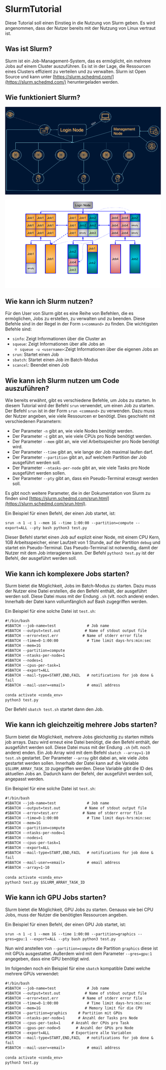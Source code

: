 # SlurmTutorial

Diese Tutorial soll einen Einstieg in die Nutzung von Slurm geben.
Es wird angenommen, dass der Nutzer bereits mit der Nutzung von Linux vertraut ist.

## Was ist Slurm?

Slurm ist ein Job-Management-System, das es ermöglicht, ein mehrere Jobs auf einem Cluster auszuführen.
Es ist in der Lage, die Ressourcen eines Clusters effizient zu verteilen und zu verwalten.
Slurm ist Open Source und kann unter [https://slurm.schedmd.com/](https://slurm.schedmd.com/) heruntergeladen werden.

## Wie funktioniert Slurm?

![slurm_bsp](img/slurm_bsp.png) 

![slurm_bsp2](img/slurm_bsp2.png)

## Wie kann ich Slurm nutzen?

Für den User von Slurm gibt es eine Reihe von Befehlen, die es ermöglichen, Jobs zu erstellen, zu verwalten und zu beenden.
Diese Befehle sind in der Regel in der Form `s<command>` zu finden.
Die wichtigsten Befehle sind:

- `sinfo`: Zeigt Informationen über die Cluster an
- `squeue`: Zeigt Informationen über alle Jobs an 
  - `squeue -u <username>`:Zeigt Informationen über die eigenen Jobs an
- `srun`: Startet einen Job 
- `sbatch`: Startet einen Job im Batch-Modus
- `scancel`: Beendet einen Job

## Wie kann ich Slurm nutzen um Code auszuführen?

Wie bereits erwähnt, gibt es verschiedene Befehle, um Jobs zu starten.
In diesem Tutorial wird der Befehl `srun` verwendet, um einen Job zu starten. 
Der Befehl `srun` ist in der Form `srun <command>` zu verwenden.
Dazu muss der Nutzer angeben, wie viele Ressourcen er benötigt.
Dies geschieht mit verschiedenen Parametern:
- Der Parameter `-n` gibt an, wie viele Nodes benötigt werden.
- Der Parameter `-c` gibt an, wie viele CPUs pro Node benötigt werden.
- Der Parameter `--mem` gibt an, wie viel Arbeitsspeicher pro Node benötigt wird.
- Der Parameter `--time` gibt an, wie lange der Job maximal laufen darf.
- Der Parameter `--partition` gibt an, auf welchem Partition der Job ausgeführt werden soll.
- Der Parameter `--ntasks-per-node` gibt an, wie viele Tasks pro Node ausgeführt werden sollen.
- Der Parameter `--pty` gibt an, dass ein Pseudo-Terminal erzeugt werden soll.

Es gibt noch weitere Parameter, die in der Dokumentation von Slurm zu finden sind [https://slurm.schedmd.com/srun.html](https://slurm.schedmd.com/srun.html).

Ein Beispiel für einen Befehl, der einen Job startet, ist:

    srun -n 1 -c 1 --mem 1G --time 1:00:00 --partition=compute --export=ALL --pty bash python3 test.py

Dieser Befehl startet einen Job auf explizit einer Node, mit einem CPU Kern, 1GB Arbeitsspeicher, einer Laufzeit von 1 Stunde, auf der Partition `debug` und startet ein Pseudo-Terminal.
Das Pseudo-Terminal ist notwendig, damit der Nutzer mit dem Job interagieren kann.
Der Befehl `python3 test.py` ist der Befehl, der ausgeführt werden soll.

## Wie kann ich komplexere Jobs starten?

Slurm bietet die Möglichkeit, Jobs im Batch-Modus zu starten.
Dazu muss der Nutzer eine Datei erstellen, die den Befehl enthält, der ausgeführt werden soll.
Diese Datei muss mit der Endung `.sh` (vlt. noch andere) enden.
Innerhalb der Datei kann vollumfänglich auf Bash zugegriffen werden.
 
Ein Beispiel für eine solche Datei ist `test.sh`:

    #!/bin/bash
    #SBATCH --job-name=test              # Job name
    #SBATCH --output=test.out           # Name of stdout output file
    #SBATCH --error=test.err           # Name of stderr error file
    #SBATCH --time=0-1:00:00             # Time limit days-hrs:min:sec
    #SBATCH --mem=1G
    #SBATCH --partition=compute
    #SBATCH --ntasks-per-node=1
    #SBATCH --nodes=1
    #SBATCH --cpus-per-task=1
    #SBATCH --export=ALL
    #SBATCH --mail-type=START,END,FAIL   # notifications for job done & fail
    #SBATCH --mail-user=<email>          # email address
    
    conda activate <conda_env>
    python3 test.py
    
Der Befehl `sbatch test.sh` startet dann den Job.

## Wie kann ich gleichzeitig mehrere Jobs starten?

Slurm bietet die Möglichkeit, mehrere Jobs gleichzeitig zu starten mittels job arrays.
Dazu wird erneut eine Datei benötigt, die den Befehl enthält, der ausgeführt werden soll.
Diese Datei muss mit der Endung `.sh` (vlt. noch andere) enden.
Ein Job Array wird mit dem Befehl `sbatch --array=1-10 test.sh` gestartet.
Der Parameter `--array` gibt dabei an, wie viele Jobs gestartet werden sollen.
Innerhalb der Datei kann auf die Variable `$SLURM_ARRAY_TASK_ID` zugegriffen werden.
Diese Variable gibt die ID des aktuellen Jobs an.
Dadurch kann der Befehl, der ausgeführt werden soll, angepasst werden.

Ein Beispiel für eine solche Datei ist `test.sh`:

    #!/bin/bash
    #SBATCH --job-name=test              # Job name
    #SBATCH --output=test.out           # Name of stdout output file
    #SBATCH --error=test.err           # Name of stderr error file
    #SBATCH --time=0-1:00:00             # Time limit days-hrs:min:sec
    #SBATCH --mem=1G
    #SBATCH --partition=compute
    #SBATCH --ntasks-per-node=1
    #SBATCH --nodes=1
    #SBATCH --cpus-per-task=1
    #SBATCH --export=ALL
    #SBATCH --mail-type=START,END,FAIL   # notifications for job done & fail
    #SBATCH --mail-user=<email>          # email address
    #SBATCH --array=1-10
    
    conda activate <conda_env>
    python3 test.py $SLURM_ARRAY_TASK_ID

## Wie kann ich GPU Jobs starten?

Slurm bietet die Möglichkeit, GPU Jobs zu starten.
Genauso wie bei CPU Jobs, muss der Nutzer die benötigten Ressourcen angeben.

Ein Beispiel für einen Befehl, der einen GPU Job startet, ist:

    srun -n 1 -c 1 --mem 1G --time 1:00:00 --partition=graphics --gres=gpu:1 --export=ALL --pty bash python3 test.py

Nun wird anstellen von `--partition=compute` die Partition `graphics` diese ist mit GPUs ausgestattet.
Außerdem wird mit dem Parameter `--gres=gpu:1` angegeben, dass eine GPU benötigt wird.

Im folgenden noch ein Beispiel für eine `sbatch` kompatible Datei welche mehrere GPUs verwendet:

    #!/bin/bash
    #SBATCH --job-name=test              # Job name
    #SBATCH --output=test.out           # Name of stdout output file
    #SBATCH --error=test.err           # Name of stderr error file
    #SBATCH --time=0-1:00:00             # Time limit days-hrs:min:sec
    #SBATCH --mem=1G                    # Memory limit für die CPU
    #SBATCH --partition=graphics     # Partition mit GPUs
    #SBATCH --ntasks-per-node=1      # Anzahl der Tasks pro Node
    #SBATCH --cpus-per-task=1     # Anzahl der CPUs pro Task
    #SBATCH --gpus-per-node=5       # Anzahl der GPUs pro Node
    #SBATCH --export=ALL          # Exportiere alle Variablen
    #SBATCH --mail-type=START,END,FAIL   # notifications for job done & fail
    #SBATCH --mail-user=<email>          # email address
    
    conda activate <conda_env>
    python3 test.py

